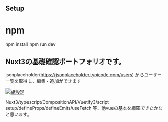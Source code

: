 ## Setup

# npm
npm install
npm run dev

## Nuxt3の基礎確認ポートフォリオです。
jsonplaceholder(https://jsonplaceholder.typicode.com/users)
からユーザー一覧を取得し、編集・追加ができます

[![alt設定](http://img.youtube.com/vi/LHHu7KL0kbE/0.jpg)](https://www.youtube.com/watch?v=LHHu7KL0kbE)

Nuxt3/typescript/CompositionAPI/Vuetify3/script setup/defineProps/defineEmits/useFetch
等、他vueの基本を網羅できたかなと思います。



